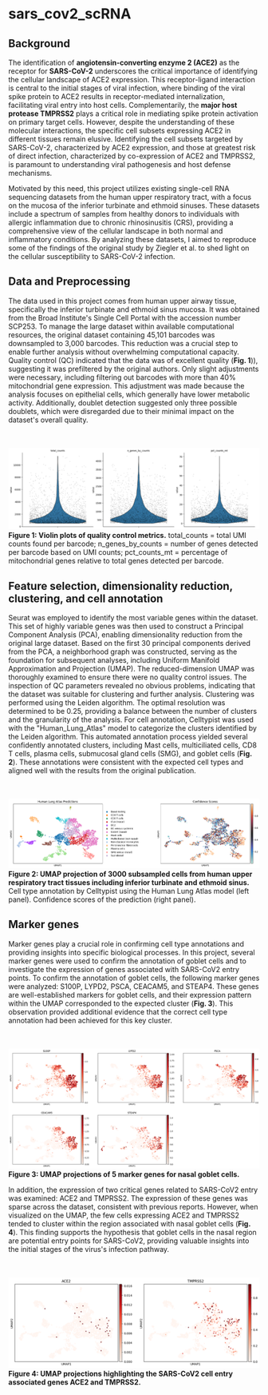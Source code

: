 # sars_cov2_scRNA

## Background

The identification of **angiotensin-converting enzyme 2 (ACE2)** as the receptor for **SARS-CoV-2** underscores the critical importance of identifying the cellular landscape of ACE2 expression. This receptor-ligand interaction is central to the initial stages of viral infection, where binding of the viral spike protein to ACE2 results in receptor-mediated internalization, facilitating viral entry into host cells. Complementarily, the **major host protease TMPRSS2** plays a critical role in mediating spike protein activation on primary target cells. However, despite the understanding of these molecular interactions, the specific cell subsets expressing ACE2 in different tissues remain elusive. Identifying the cell subsets targeted by SARS-CoV-2, characterized by ACE2 expression, and those at greatest risk of direct infection, characterized by co-expression of ACE2 and TMPRSS2, is paramount to understanding viral pathogenesis and host defense mechanisms.

Motivated by this need, this project utilizes existing single-cell RNA sequencing datasets from the human upper respiratory tract, with a focus on the mucosa of the inferior turbinate and ethmoid sinuses. These datasets include a spectrum of samples from healthy donors to individuals with allergic inflammation due to chronic rhinosinusitis (CRS), providing a comprehensive view of the cellular landscape in both normal and inflammatory conditions. By analyzing these datasets, I aimed to reproduce some of the findings of the original study by Ziegler et al. to shed light on the cellular susceptibility to SARS-CoV-2 infection.

## Data and Preprocessing

The data used in this project comes from human upper airway tissue, specifically the inferior turbinate and ethmoid sinus mucosa. It was obtained from the Broad Institute's Single Cell Portal with the accession number SCP253.
To manage the large dataset within available computational resources, the original dataset containing 45,101 barcodes was downsampled to 3,000 barcodes. This reduction was a crucial step to enable further analysis without overwhelming computational capacity.
Quality control (QC) indicated that the data was of excellent quality (**Fig. 1**)), suggesting it was prefiltered by the original authors. Only slight adjustments were necessary, including filtering out barcodes with more than 40% mitochondrial gene expression. This adjustment was made because the analysis focuses on epithelial cells, which generally have lower metabolic activity. Additionally, doublet detection suggested only three possible doublets, which were disregarded due to their minimal impact on the dataset's overall quality.

<br></br>
![Fig. 1](figures/qc_plot.png)
**Figure 1: Violin plots of quality control metrics.** total_counts = total UMI counts found per barcode; n_genes_by_counts = number of genes detected per barcode based on UMI counts; pct_counts_mt = percentage of mitochondrial genes relative to total genes detected per barcode.

## Feature selection, dimensionality reduction, clustering, and cell annotation

Seurat was employed to identify the most variable genes within the dataset. This set of highly variable genes was then used to construct a Principal Component Analysis (PCA), enabling dimensionality reduction from the original large dataset.
Based on the first 30 principal components derived from the PCA, a neighborhood graph was constructed, serving as the foundation for subsequent analyses, including Uniform Manifold Approximation and Projection (UMAP).
The reduced-dimension UMAP was thoroughly examined to ensure there were no quality control issues. The inspection of QC parameters revealed no obvious problems, indicating that the dataset was suitable for clustering and further analysis.
Clustering was performed using the Leiden algorithm. The optimal resolution was determined to be 0.25, providing a balance between the number of clusters and the granularity of the analysis.
For cell annotation, Celltypist was used with the "Human_Lung_Atlas" model to categorize the clusters identified by the Leiden algorithm. This automated annotation process yielded several confidently annotated clusters, including Mast cells, multiciliated cells, CD8 T cells, plasma cells, submucosal gland cells (SMG), and goblet cells (**Fig. 2**). These annotations were consistent with the expected cell types and aligned well with the results from the original publication.

<br></br>
![Fig. 2](figures/umap_predictions.png)
**Figure 2: UMAP projection of 3000 subsampled cells from human upper respiratory tract tissues including inferior turbinate and ethmoid sinus.** Cell type annotation by Celltypist using the Human Lung Atlas model (left panel). Confidence scores of the prediction (right panel).

## Marker genes

Marker genes play a crucial role in confirming cell type annotations and providing insights into specific biological processes. In this project, several marker genes were used to confirm the annotation of goblet cells and to investigate the expression of genes associated with SARS-CoV2 entry points.
To confirm the annotation of goblet cells, the following marker genes were analyzed: S100P, LYPD2, PSCA, CEACAM5, and STEAP4. These genes are well-established markers for goblet cells, and their expression pattern within the UMAP corresponded to the expected cluster (**Fig. 3**). This observation provided additional evidence that the correct cell type annotation had been achieved for this key cluster.

<br></br>
![Fig. 3](figures/umap_markers.png)
**Figure 3: UMAP projections of 5 marker genes for nasal goblet cells.**

In addition, the expression of two critical genes related to SARS-CoV2 entry was examined: ACE2 and TMPRSS2. The expression of these genes was sparse across the dataset, consistent with previous reports. However, when visualized on the UMAP, the few cells expressing ACE2 and TMPRSS2 tended to cluster within the region associated with nasal goblet cells (**Fig. 4**). This finding supports the hypothesis that goblet cells in the nasal region are potential entry points for SARS-CoV2, providing valuable insights into the initial stages of the virus's infection pathway.

<br></br>
![Fig. 4](figures/umap_ace2_tmprss2.png)
**Figure 4: UMAP projections highlighting the SARS-CoV2 cell entry associated genes ACE2 and TMPRSS2.**

